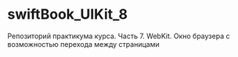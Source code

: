 # swiftBook_UIKit_8
Репозиторий практикума курса. Часть 7. WebKit. Окно браузера с возможностью перехода между страницами
